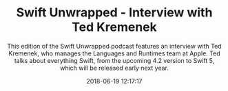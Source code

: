 ---
title: "Swift Unwrapped -  Interview with Ted Kremenek"
subtitle: "This edition of the Swift Unwrapped podcast features an interview with Ted Kremenek, who manages the Languages and Runtimes team at Apple. Ted talks about everything Swift, from the upcoming 4.2 version to Swift 5, which will be released early next year."
tags: ["podcast"]
link: "https://spec.fm/podcasts/swift-unwrapped/154699"
date: "2018-06-19 12:17:17"
---